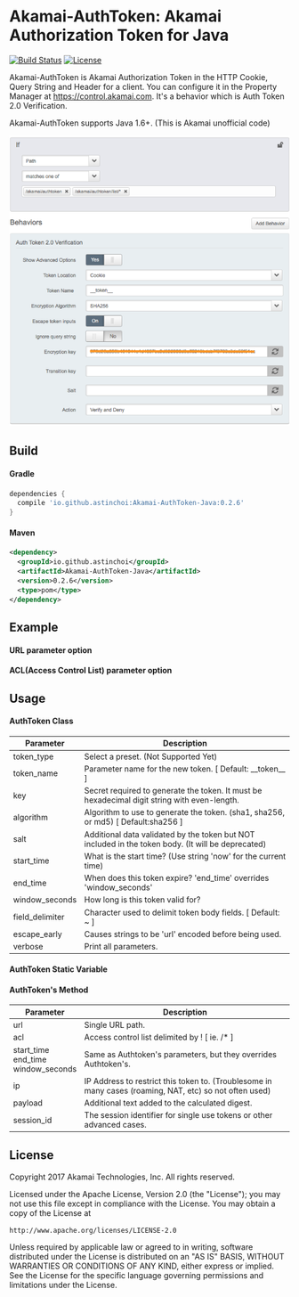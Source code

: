 # Akamai-AuthToken: Akamai Authorization Token for Java

[![Build Status](https://travis-ci.org/AstinCHOI/Akamai-AuthToken-Java.svg?branch=master)](https://travis-ci.org/AstinCHOI/Akamai-AuthToken-Java)
[![License](http://img.shields.io/:license-apache-blue.svg)](https://github.com/AstinCHOI/Akamai-AuthToken-Java/blob/master/LICENSE)

Akamai-AuthToken is Akamai Authorization Token in the HTTP Cookie, Query String and Header for a client.
You can configure it in the Property Manager at https://control.akamai.com.
It's a behavior which is Auth Token 2.0 Verification.  

Akamai-AuthToken supports Java 1.6+. (This is Akamai unofficial code)

<div style="text-align:center"><img src=https://github.com/AstinCHOI/akamai-asset/blob/master/authtoken/authtoken.png?raw=true /></div>


## Build
#### Gradle
```groovy
dependencies {
  compile 'io.github.astinchoi:Akamai-AuthToken-Java:0.2.6'
}
```

#### Maven
```xml
<dependency>
  <groupId>io.github.astinchoi</groupId>
  <artifactId>Akamai-AuthToken-Java</artifactId>
  <version>0.2.6</version>
  <type>pom</type>
</dependency>
```


## Example

#### URL parameter option

#### ACL(Access Control List) parameter option

## Usage

#### AuthToken Class

| Parameter | Description |
|-----------|-------------|
| token_type | Select a preset. (Not Supported Yet) |
| token_name | Parameter name for the new token. [ Default: \_\_token\_\_ ] |
| key | Secret required to generate the token. It must be hexadecimal digit string with even-length. |
| algorithm  | Algorithm to use to generate the token. (sha1, sha256, or md5) [ Default:sha256 ] |
| salt | Additional data validated by the token but NOT included in the token body. (It will be deprecated) |
| start_time | What is the start time? (Use string 'now' for the current time) |
| end_time | When does this token expire? 'end_time' overrides 'window_seconds' |
| window_seconds | How long is this token valid for? |
| field_delimiter | Character used to delimit token body fields. [ Default: ~ ] |
| escape_early | Causes strings to be 'url' encoded before being used. |
| verbose | Print all parameters. |

#### AuthToken Static Variable

#### AuthToken's Method

| Parameter | Description |
|-----------|-------------|
| url | Single URL path. |
| acl | Access control list delimited by ! [ ie. /\* ] |
| start_time <br/> end_time <br/> window_seconds | Same as Authtoken's parameters, but they overrides Authtoken's. |
| ip | IP Address to restrict this token to. (Troublesome in many cases (roaming, NAT, etc) so not often used) |
| payload | Additional text added to the calculated digest. |
| session_id | The session identifier for single use tokens or other advanced cases. |


## License

Copyright 2017 Akamai Technologies, Inc.  All rights reserved.

Licensed under the Apache License, Version 2.0 (the "License");
you may not use this file except in compliance with the License.
You may obtain a copy of the License at

    http://www.apache.org/licenses/LICENSE-2.0

Unless required by applicable law or agreed to in writing, software
distributed under the License is distributed on an "AS IS" BASIS,
WITHOUT WARRANTIES OR CONDITIONS OF ANY KIND, either express or implied.
See the License for the specific language governing permissions and
limitations under the License.